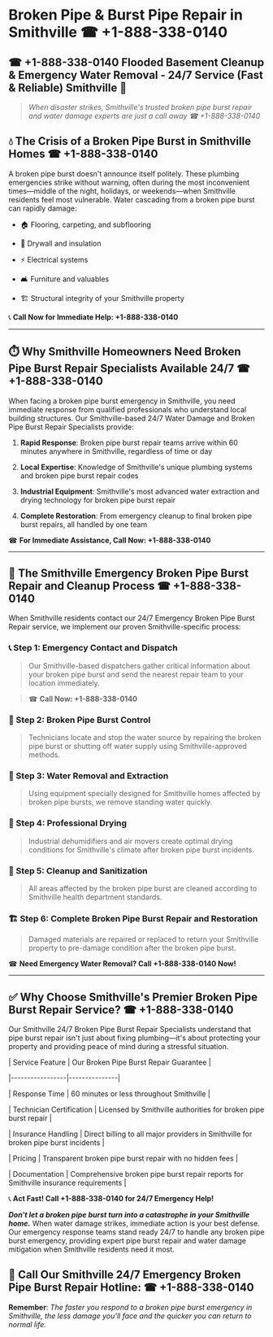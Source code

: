 # Broken Pipe & Burst Pipe Repair in Smithville ☎ +1-888-338-0140  
## ☎ +1-888-338-0140 Flooded Basement Cleanup & Emergency Water Removal - 24/7 Service (Fast & Reliable) Smithville 🚨  

> *When disaster strikes, Smithville's trusted broken pipe burst repair and water damage experts are just a call away ☎ +1-888-338-0140*  

## 💧 The Crisis of a Broken Pipe Burst in Smithville Homes ☎ +1-888-338-0140  

A broken pipe burst doesn't announce itself politely. These plumbing emergencies strike without warning, often during the most inconvenient times—middle of the night, holidays, or weekends—when Smithville residents feel most vulnerable. Water cascading from a broken pipe burst can rapidly damage:  

* 🏠 Flooring, carpeting, and subflooring  
* 🧱 Drywall and insulation  
* ⚡ Electrical systems  
* 🛋️ Furniture and valuables  
* 🏗️ Structural integrity of your Smithville property  

📞 **Call Now for Immediate Help: +1-888-338-0140**  

---  

## ⏱️ Why Smithville Homeowners Need Broken Pipe Burst Repair Specialists Available 24/7 ☎ +1-888-338-0140  

When facing a broken pipe burst emergency in Smithville, you need immediate response from qualified professionals who understand local building structures. Our Smithville-based 24/7 Water Damage and Broken Pipe Burst Repair Specialists provide:  

1. **Rapid Response**: Broken pipe burst repair teams arrive within 60 minutes anywhere in Smithville, regardless of time or day  
2. **Local Expertise**: Knowledge of Smithville's unique plumbing systems and broken pipe burst repair codes  
3. **Industrial Equipment**: Smithville's most advanced water extraction and drying technology for broken pipe burst repair  
4. **Complete Restoration**: From emergency cleanup to final broken pipe burst repairs, all handled by one team  

☎ **For Immediate Assistance, Call Now: +1-888-338-0140**  

---  

## 🔧 The Smithville Emergency Broken Pipe Burst Repair and Cleanup Process ☎ +1-888-338-0140  

When Smithville residents contact our 24/7 Emergency Broken Pipe Burst Repair service, we implement our proven Smithville-specific process:  

### 📞 Step 1: Emergency Contact and Dispatch  
> Our Smithville-based dispatchers gather critical information about your broken pipe burst and send the nearest repair team to your location immediately.  
> ☎ **Call Now: +1-888-338-0140**  

### 🚿 Step 2: Broken Pipe Burst Control  
> Technicians locate and stop the water source by repairing the broken pipe burst or shutting off water supply using Smithville-approved methods.  

### 🌊 Step 3: Water Removal and Extraction  
> Using equipment specially designed for Smithville homes affected by broken pipe bursts, we remove standing water quickly.  

### 💨 Step 4: Professional Drying  
> Industrial dehumidifiers and air movers create optimal drying conditions for Smithville's climate after broken pipe burst incidents.  

### 🧼 Step 5: Cleanup and Sanitization  
> All areas affected by the broken pipe burst are cleaned according to Smithville health department standards.  

### 🏗️ Step 6: Complete Broken Pipe Burst Repair and Restoration  
> Damaged materials are repaired or replaced to return your Smithville property to pre-damage condition after the broken pipe burst.  

☎ **Need Emergency Water Removal? Call +1-888-338-0140 Now!**  

---  

## ✅ Why Choose Smithville's Premier Broken Pipe Burst Repair Service? ☎ +1-888-338-0140  

Our Smithville 24/7 Broken Pipe Burst Repair Specialists understand that pipe burst repair isn't just about fixing plumbing—it's about protecting your property and providing peace of mind during a stressful situation.  

| Service Feature | Our Broken Pipe Burst Repair Guarantee |  
|-----------------|---------------|  
| Response Time | 60 minutes or less throughout Smithville |  
| Technician Certification | Licensed by Smithville authorities for broken pipe burst repair |  
| Insurance Handling | Direct billing to all major providers in Smithville for broken pipe burst incidents |  
| Pricing | Transparent broken pipe burst repair with no hidden fees |  
| Documentation | Comprehensive broken pipe burst repair reports for Smithville insurance requirements |  

📞 **Act Fast! Call +1-888-338-0140 for 24/7 Emergency Help!**  

***Don't let a broken pipe burst turn into a catastrophe in your Smithville home.*** When water damage strikes, immediate action is your best defense. Our emergency response teams stand ready 24/7 to handle any broken pipe burst emergency, providing expert pipe burst repair and water damage mitigation when Smithville residents need it most.  

## 📱 Call Our Smithville 24/7 Emergency Broken Pipe Burst Repair Hotline: ☎ +1-888-338-0140  

**Remember**: *The faster you respond to a broken pipe burst emergency in Smithville, the less damage you'll face and the quicker you can return to normal life.*